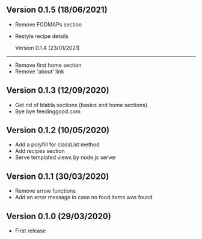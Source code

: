 Version 0.1.5 (18/06/2021)
-----------------------------
* Remove FODMAPs section
* Restyle recipe details

  Version 0.1.4 (23/01/2021)
-----------------------------
* Remove first home section
* Remove 'about' link

Version 0.1.3 (12/09/2020)
-----------------------------
* Get rid of blabla sections (basics and home sections)
* Bye bye feedinggood.com

Version 0.1.2 (10/05/2020)
-----------------------------
* Add a polyfill for classList method
* Add recipes section
* Serve templated views by node.js server

Version 0.1.1 (30/03/2020)
-----------------------------
* Remove arrow functions
* Add an error message in case no food items was found


Version 0.1.0 (29/03/2020)
-----------------------------
* First release
